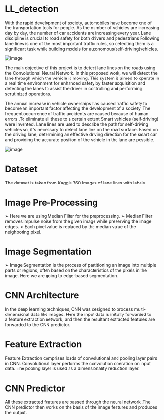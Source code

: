 # LL_detection

With the rapid development of society, automobiles have become one of the transportation tools for people. As the number of vehicles are increasing day by day, the number of car accidents are increasing every year. Lane discipline is crucial to road safety for both drivers and pedestrians Following lane lines is one of the most important traffic rules, so detecting them is a significant task while building models for autonomous(self-driving)vehicles.

![image](https://github.com/Vijaya0869/LL_detection/assets/109131720/db457069-e633-4ee0-8d16-3e5d4846d7ce)

The main objective of this project is to detect lane lines on the roads using the Convolutional Neural Network. In this proposed work, we will detect the lane through which the vehicle is moving. This system is aimed to operate in a real time environment for enhanced safety by faster acquisition and detecting the lanes to assist the driver in controlling and performing scrutinized operations.

The annual increase in vehicle ownerships has caused traffic safety to become an important factor affecting the development of a society. The frequent occurrence of traffic accidents are caused because of human errors .To eliminate all these to a certain extent Smart vehicles (self-driving) were invented.
Lane lines are used to describe the path for self-driving vehicles so, it's necessary to detect lane line on the road surface. Based on the driving lane, determining an effective driving direction for the smart car and providing the accurate position of the vehicle in the lane are possible.

![image](https://github.com/Vijaya0869/LL_detection/assets/109131720/84ffbc7f-02cc-42aa-ac2a-4c2315ae808d)

# Dataset
The dataset is taken from Kaggle
760 Images of lane lines with labels
# Image Pre-Processing
➢ Here we are using Median Filter for the preprocessing. 
➢ Median Filter removes impulse noise from the given image while preserving the image edges. 
➢ Each pixel value is replaced by the median value of the neighboring pixel.
# Image Segmentation 
➢ Image Segmentation is the process of partitioning an image into multiple parts or regions, often based on the characteristics of the pixels in the image. Here we are going to  edge-based segmentation.
# CNN Architecture
In the deep learning techniques, CNN was designed to process multi-dimensional data like images. Here the input data is initially forwarded to a feature extraction network, and then the resultant extracted features are forwarded to the CNN predictor.
# Feature Extraction
Feature Extraction comprises loads of convolutional and pooling layer pairs in CNN. Convolutional layer performs the convolution operation on input data. The pooling layer is used as a dimensionality reduction layer. 
# CNN Predictor
All these extracted features are passed through the neural network .The CNN predictor then works on the basis of the image features and produces the output.


